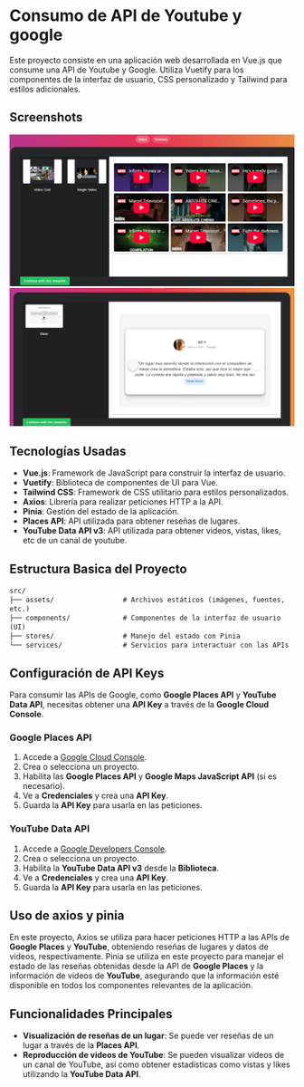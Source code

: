 
# Consumo de API de Youtube y google 

Este proyecto consiste en una aplicación web desarrollada en Vue.js que consume una API de Youtube y Google. Utiliza Vuetify para los componentes de la interfaz de usuario, CSS personalizado y Tailwind para estilos adicionales.

## Screenshots
![youtube](screenshot.png)
![review](screenshot2.png)

## Tecnologías Usadas

- **Vue.js**: Framework de JavaScript para construir la interfaz de usuario.
- **Vuetify**: Biblioteca de componentes de UI para Vue.
- **Tailwind CSS**: Framework de CSS utilitario para estilos personalizados.
- **Axios**: Librería para realizar peticiones HTTP a la API.
- **Pinia**: Gestión del estado de la aplicación.
- **Places API**: API utilizada para obtener reseñas de lugares.
- **YouTube Data API v3**: API utilizada para obtener videos, vistas, likes, etc de un canal de youtube.

## Estructura Basica del Proyecto

```plaintext
src/
├── assets/                 # Archivos estáticos (imágenes, fuentes, etc.)
├── components/             # Componentes de la interfaz de usuario (UI)
├── stores/                 # Manejo del estado con Pinia                 
└── services/               # Servicios para interactuar con las APIs
```
## Configuración de API Keys

Para consumir las APIs de Google, como **Google Places API** y **YouTube Data API**, necesitas obtener una **API Key** a través de la **Google Cloud Console**.

### Google Places API
1. Accede a [Google Cloud Console](https://console.cloud.google.com/).
2. Crea o selecciona un proyecto.
3. Habilita las **Google Places API** y **Google Maps JavaScript API** (si es necesario).
4. Ve a **Credenciales** y crea una **API Key**.
5. Guarda la **API Key** para usarla en las peticiones.

### YouTube Data API
1. Accede a [Google Developers Console](https://console.developers.google.com/).
2. Crea o selecciona un proyecto.
3. Habilita la **YouTube Data API v3** desde la **Biblioteca**.
4. Ve a **Credenciales** y crea una **API Key**.
5. Guarda la **API Key** para usarla en las peticiones.


## Uso de axios y pinia

En este proyecto, Axios se utiliza para hacer peticiones HTTP a las APIs de **Google Places** y **YouTube**, obteniendo reseñas de lugares y datos de videos, respectivamente.
Pinia se utiliza en este proyecto para manejar el estado de las reseñas obtenidas desde la API de **Google Places** y la información de videos de **YouTube**, asegurando que la información esté disponible en todos los componentes relevantes de la aplicación.

## Funcionalidades Principales

- **Visualización de reseñas de un lugar**: Se puede ver reseñas de un lugar a través de la **Places API**.
- **Reproducción de videos de YouTube**: Se pueden visualizar videos de un canal de YouTube, así como obtener estadísticas como vistas y likes utilizando la **YouTube Data API**.


